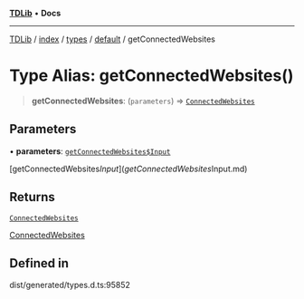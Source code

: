 [**TDLib**](../../../../../../README.md) • **Docs**

***

[TDLib](../../../../../../modules.md) / [index](../../../../../README.md) / [types](../../../README.md) / [default](../README.md) / getConnectedWebsites

# Type Alias: getConnectedWebsites()

> **getConnectedWebsites**: (`parameters`) => [`ConnectedWebsites`](ConnectedWebsites.md)

## Parameters

• **parameters**: [`getConnectedWebsites$Input`](getConnectedWebsites$Input.md)

[getConnectedWebsites$Input](getConnectedWebsites$Input.md)

## Returns

[`ConnectedWebsites`](ConnectedWebsites.md)

[ConnectedWebsites](ConnectedWebsites.md)

## Defined in

dist/generated/types.d.ts:95852
